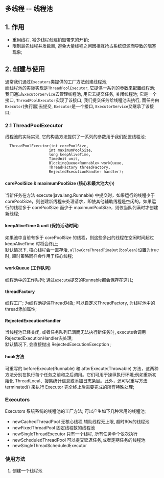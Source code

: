 多线程 -- 线程池
------

## 1. 作用
- 重用线程, 减少线程创建销毁带来的开销;
- 限制最先线程并发数目, 避免大量线程之间因相互抢占系统资源而导致的阻塞现象;

## 2. 创建与使用
通常我们通过`Executors`类提供的工厂方法创建线程池;   
而线程池的实际实现是`ThreadPoolExecutor`, 它提供一系列的参数来配置线程池;    
我们通过`ExecutorService`去管理线程池, 用它去提交任务, 关闭线程池; 它是一个接口, `ThreadPoolExecutor`实现了该接口;
我们提交任务给线程池去执行, 而任务由`Executor`(执行器)去提交, `Executor`是一个接口, `ExecutorService`又继承了该接口;

### 2.1 ThreadPoolExecutor
线程池的实际实现, 它的构造方法提供了一系列的参数用于我们配置线程池;

      ThreadPoolExecutor(int corePoolSize,
                        int maximumPoolSize,
                        long keepAliveTime,
                        TimeUnit unit,
                        BlockingQueue<Runnable> workQueue,
                        ThreadFactory threadFactory,
                        RejectedExecutionHandler handler);

#### corePoolSize & maximumPoolSize (核心和最大池大小)
当新任务在方法 execute(java.lang.Runnable) 中提交时，如果运行的线程少于 corePoolSize，则创建新线程来处理请求，即使其他辅助线程是空闲的。如果运行的线程多于 corePoolSize 而少于 maximumPoolSize，则仅当队列满时才创建新线程;

#### keepAliveTime & unit (保持活动时间)
如果池中当前有多于 corePoolSize 的线程，则这些多出的线程在空闲时间超过 keepAliveTime 时将会终止;      
默认情况下, 核心线程会一直存活, `allowCoreThreadTimeOut(boolean)`设置为true时, 超时策略同样会作用于核心线程;

#### workQueue (工作队列)
线程池中的工作队列; 通过`execute`提交的Runnable都会保存在这儿;

#### threadFactory
线程工厂; 为线程池提供Thread对象; 可以自定义ThreadFactory, 为线程池中的thread添加属性;

#### RejectedExecutionHandler
当线程池已经关闭, 或者任务队列已满而无法执行新任务时, execute会调用RejectedExecutionHandler去处理;    
默认情况下, 会直接抛出 RejectedExecutionExecption ;

#### hook方法
可重写的 beforeExecute(Runnable) 和 afterExecute(Throwable) 方法，这两种方法分别在执行每个任务之前和之后调用。它们可用于操纵执行环境;例如重新初始化 ThreadLocal、搜集统计信息或添加日志条目。此外，还可以重写方法 terminated() 来执行 Executor 完全终止后需要完成的所有特殊处理;

### Executors
Executors 系统系统的线程池的工厂方法; 可以产生如下几种常用的线程池;
- newCachedThreadPool	无核心线程,辅助线程无上限, 超时60s的线程池
- newFixedThreadPool	固定线程数的线程池
- newSingleThreadExecutor	只有一个线程, 所有任务单个依次执行
- newScheduledThreadPool	可以提交延迟任务,或者定期任务的线程池
- newSingleThreadScheduledExecutor

### 使用方法
1. 创建一个线程池